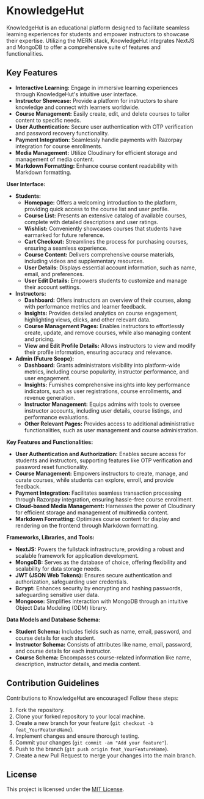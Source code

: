 # KnowledgeHut

KnowledgeHut is an educational platform designed to facilitate seamless learning experiences for students and empower instructors to showcase their expertise. Utilizing the MERN stack, KnowledgeHut integrates NextJS and MongoDB to offer a comprehensive suite of features and functionalities.

## Key Features

- **Interactive Learning:** Engage in immersive learning experiences through KnowledgeHut's intuitive user interface.
- **Instructor Showcase:** Provide a platform for instructors to share knowledge and connect with learners worldwide.
- **Course Management:** Easily create, edit, and delete courses to tailor content to specific needs.
- **User Authentication:** Secure user authentication with OTP verification and password recovery functionality.
- **Payment Integration:** Seamlessly handle payments with Razorpay integration for course enrollments.
- **Media Management:** Utilize Cloudinary for efficient storage and management of media content.
- **Markdown Formatting:** Enhance course content readability with Markdown formatting.

**User Interface:**

- **Students:**
  - **Homepage:** Offers a welcoming introduction to the platform, providing quick access to the course list and user profile.
  - **Course List:** Presents an extensive catalog of available courses, complete with detailed descriptions and user ratings.
  - **Wishlist:** Conveniently showcases courses that students have earmarked for future reference.
  - **Cart Checkout:** Streamlines the process for purchasing courses, ensuring a seamless experience.
  - **Course Content:** Delivers comprehensive course materials, including videos and supplementary resources.
  - **User Details:** Displays essential account information, such as name, email, and preferences.
  - **User Edit Details:** Empowers students to customize and manage their account settings.
- **Instructors:**
  - **Dashboard:** Offers instructors an overview of their courses, along with performance metrics and learner feedback.
  - **Insights:** Provides detailed analytics on course engagement, highlighting views, clicks, and other relevant data.
  - **Course Management Pages:** Enables instructors to effortlessly create, update, and remove courses, while also managing content and pricing.
  - **View and Edit Profile Details:** Allows instructors to view and modify their profile information, ensuring accuracy and relevance.
- **Admin (Future Scope):**
  - **Dashboard:** Grants administrators visibility into platform-wide metrics, including course popularity, instructor performance, and user engagement.
  - **Insights:** Furnishes comprehensive insights into key performance indicators, such as user registrations, course enrollments, and revenue generation.
  - **Instructor Management:** Equips admins with tools to oversee instructor accounts, including user details, course listings, and performance evaluations.
  - **Other Relevant Pages:** Provides access to additional administrative functionalities, such as user management and course administration.

**Key Features and Functionalities:**

- **User Authentication and Authorization:** Enables secure access for students and instructors, supporting features like OTP verification and password reset functionality.
- **Course Management:** Empowers instructors to create, manage, and curate courses, while students can explore, enroll, and provide feedback.
- **Payment Integration:** Facilitates seamless transaction processing through Razorpay integration, ensuring hassle-free course enrollment.
- **Cloud-based Media Management:** Harnesses the power of Cloudinary for efficient storage and management of multimedia content.
- **Markdown Formatting:** Optimizes course content for display and rendering on the frontend through Markdown formatting.

**Frameworks, Libraries, and Tools:**

- **NextJS:** Powers the fullstack infrastructure, providing a robust and scalable framework for application development.
- **MongoDB:** Serves as the database of choice, offering flexibility and scalability for data storage needs.
- **JWT (JSON Web Tokens):** Ensures secure authentication and authorization, safeguarding user credentials.
- **Bcrypt:** Enhances security by encrypting and hashing passwords, safeguarding sensitive user data.
- **Mongoose:** Simplifies interaction with MongoDB through an intuitive Object Data Modeling (ODM) library.

**Data Models and Database Schema:**

- **Student Schema:** Includes fields such as name, email, password, and course details for each student.
- **Instructor Schema:** Consists of attributes like name, email, password, and course details for each instructor.
- **Course Schema:** Encompasses course-related information like name, description, instructor details, and media content.

## Contribution Guidelines

Contributions to KnowledgeHut are encouraged! Follow these steps:

1. Fork the repository.
2. Clone your forked repository to your local machine.
3. Create a new branch for your feature (`git checkout -b feat_YourFeatureName`).
4. Implement changes and ensure thorough testing.
5. Commit your changes (`git commit -am "Add your feature"`).
6. Push to the branch (`git push origin feat_YourFeatureName`).
7. Create a new Pull Request to merge your changes into the main branch.

## License

This project is licensed under the [MIT License](LICENSE).
